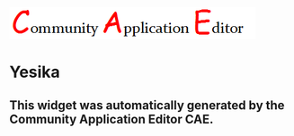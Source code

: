 ![CAE](https://github.com/CAE-Community-Application-Editor/CAE-Deployment-Temp/blob/gh-pages/frontendComponent-160/img/logo.png)  

Yesika
===================


This widget was automatically generated by the Community Application Editor CAE.  
---------------
